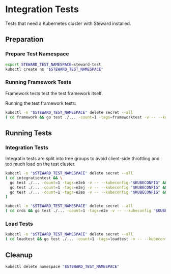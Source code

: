 # Integration Tests

Tests that need a Kubernetes cluster with Steward installed.

## Preparation

### Prepare Test Namespace

```bash
export STEWARD_TEST_NAMESPACE=steward-test
kubectl create ns "$STEWARD_TEST_NAMESPACE"
```

### Running Framework Tests

Framework tests test the test framework itself.

Running the test framework tests:

```bash
kubectl -n "$STEWARD_TEST_NAMESPACE" delete secret --all
( cd framework && go test ./... -count=1 -tags=frameworktest -v -- --kubeconfig "$KUBECONFIG" )
```

## Running Tests

### Integration Tests

Integratin tests are split into tree groups to avoid client-side throttling and too much load on the test cluster.

```bash
kubectl -n "$STEWARD_TEST_NAMESPACE" delete secret --all
( cd integrationtest && \
  go test ./... -count=1 -tags=e2eb -v -- --kubeconfig "$KUBECONFIG" && \
  go test ./... -count=1 -tags=e2ej -v -- --kubeconfig "$KUBECONFIG" && \
  go test ./... -count=1 -tags=e2es -v -- --kubeconfig "$KUBECONFIG" && \
)
```

```bash
kubectl -n "$STEWARD_TEST_NAMESPACE" delete secret --all
( cd crds && go test ./... -count=1 -tags=e2e -v -- --kubeconfig "$KUBECONFIG" )
```

### Load Tests

```bash
kubectl -n "$STEWARD_TEST_NAMESPACE" delete secret --all
( cd loadtest && go test ./... -count=1 -tags=loadtest -v -- --kubeconfig "$KUBECONFIG" )
```

## Cleanup

```bash
kubectl delete namespace "$STEWARD_TEST_NAMESPACE"
```
